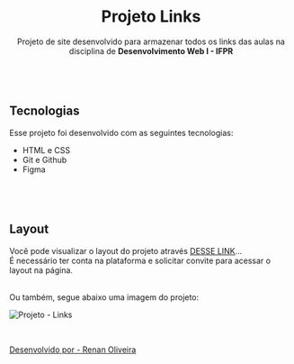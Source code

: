 <h1 align="center"> Projeto Links </h1>

<p align="center">
  Projeto de site desenvolvido para armazenar todos os links das aulas na disciplina de <b>Desenvolvimento Web I - IFPR</b>
</p>

<br>

## <br>Tecnologias</br>

Esse projeto foi desenvolvido com as seguintes tecnologias:
- HTML e CSS
- Git e Github
- Figma

<br>

## <br>Layout</br>

Você pode visualizar o layout do projeto através [DESSE LINK](https://www.figma.com/file/8lFwgBvexOcQbwDeR1h1n7/Projeto---Links?type=design&node-id=0%3A1&mode=design&t=MLn5TQuT9Hya3JOP-1)... <br>
É necessário ter conta na plataforma e solicitar convite para acessar o layout na página.

<br>
Ou também, segue abaixo uma imagem do projeto:

<br>

![Projeto - Links](https://github.com/renanolv7/project-links/assets/118858754/ed9b94a6-06b2-4701-b4f7-aaadafef1455)

<br>

<a href="https://www.linkedin.com/in/renanolv/">Desenvolvido por - Renan Oliveira</a>
